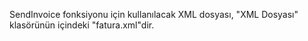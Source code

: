 SendInvoice fonksiyonu için kullanılacak XML dosyası, "XML Dosyası" klasörünün içindeki "fatura.xml"dir.

